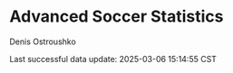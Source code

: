 # Advanced Soccer Statistics
Denis Ostroushko

<!-- gfm -->

Last successful data update: 2025-03-06 15:14:55 CST
